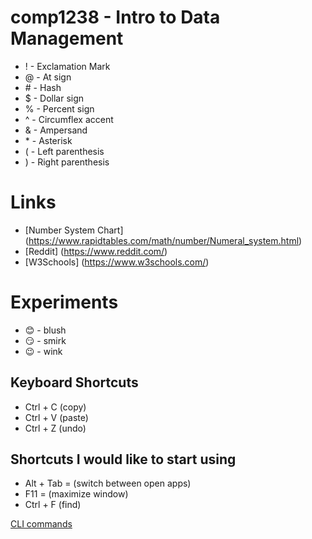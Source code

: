 #  comp1238 - Intro to Data Management 
- ! - Exclamation Mark
- @ - At sign  
- \# - Hash
- $ - Dollar sign
- % - Percent sign
- ^ - Circumflex accent
- & - Ampersand
- \* - Asterisk 
- ( - Left parenthesis
- ) - Right parenthesis 
# Links 
- [Number System Chart] (https://www.rapidtables.com/math/number/Numeral_system.html)
- [Reddit] (https://www.reddit.com/)
- [W3Schools] (https://www.w3schools.com/)
# Experiments 
- 😊 - blush
- 😏 - smirk
- 😉 - wink
  
## Keyboard Shortcuts
- Ctrl + C (copy)
- Ctrl + V (paste)
- Ctrl + Z (undo)

## Shortcuts I would like to start using 
- Alt + Tab = (switch between open apps)
- F11 = (maximize window)
- Ctrl + F (find)

[CLI commands](docs/cli.md)
